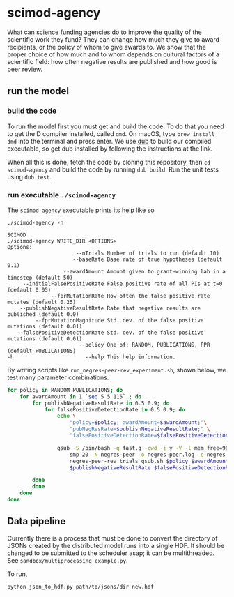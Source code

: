 # scimod-agency

What can science funding agencies do to improve the quality of the
scientific work they fund? They can change how much they give to award
recipients, or the policy of whom to give awards to. We show that the proper
choice of how much and to whom depends on cultural factors of a scientific
field: how often negative results are published and how good is peer review.

## run the model

### build the code

To run the model first you must get and build the code. To do that you need
to get the D compiler installed, called `dmd`.  On macOS, type `brew install dmd`
into the terminal and press enter. We use
[dub](http://code.dlang.org/getting_started) to build our compiled executable, 
so get dub installed by following the instructions at the link.

When all this is done, fetch the code by cloning this repository,
then `cd scimod-agency` and build the code by running `dub build`. Run the
unit tests using `dub test`. 

### run executable `./scimod-agency`

The `scimod-agency` executable prints its help like so

```
./scimod-agency -h

SCIMOD
./scimod-agency WRITE_DIR <OPTIONS>
Options:
                      --nTrials Number of trials to run (default 10)
                     --baseRate Base rate of true hypotheses (default 0.1)
                  --awardAmount Amount given to grant-winning lab in a timestep (default 50)
     --initialFalsePositiveRate False positive rate of all PIs at t=0 (default 0.05)
              --fprMutationRate How often the false positive rate mutates (default 0.25)
    --publishNegativeResultRate Rate that negative results are published (default 0.0)
         --fprMutationMagnitude Std. dev. of the false positive mutations (default 0.01)
   --falsePositiveDetectionRate Std. dev. of the false positive mutations (default 0.01)
                       --policy One of: RANDOM, PUBLICATIONS, FPR (default PUBLICATIONS)
-h                       --help This help information.
```

By writing scripts like `run_negres-peer-rev_experiment.sh`, shown below,
we test many parameter combinations.

```bash
for policy in RANDOM PUBLICATIONS; do
    for awardAmount in 1 `seq 5 5 115` ; do
        for publishNegativeResultRate in 0.5 0.9; do
            for falsePositiveDetectionRate in 0.5 0.9; do
                echo \
                    "policy=$policy; awardAmount=$awardAmount;"\
                    "pubNegResRate=$publishNegativeResultRate;" \ 
                    "falsePositiveDetectionRate=$falsePositiveDetectionRate"

                qsub -S /bin/bash -q fast.q -cwd -j y -V -l mem_free=96G -pe \
                    smp 20 -N negres-peer -o negres-peer.log -e negres-peer.err \
                    negres-peer-rev_trials_qsub.sh $policy $awardAmount \
                    $publishNegativeResultRate $falsePositiveDetectionRate

        done
        done
    done
done
```

## Data pipeline

Currently there is a process that must be done to convert the directory of
JSONs created by the distributed model runs into a single HDF. It should be
changed to be submitted to the scheduler asap; it can be multithreaded. See
`sandbox/multiprocessing_example.py`.  

To run,

```sh
python json_to_hdf.py path/to/jsons/dir new.hdf
```
